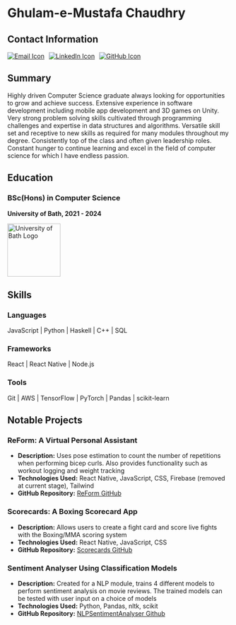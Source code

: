 # Ghulam-e-Mustafa Chaudhry

## Contact Information

<div style="display: flex; gap: 10px; align-items: center;">
    <a href="mailto:mustafach@hotmail.co.uk">
        <img src="https://img.icons8.com/ios-filled/50/ffffff/email.png" alt="Email Icon" />
    </a>
    <a href="https://www.linkedin.com/in/ghulam-e-mustafa-chaudhry-a71686323">
        <img src="https://img.icons8.com/ios-filled/50/ffffff/linkedin.png" alt="LinkedIn Icon" />
    </a>
    <a href="https://github.com/MustafaCh1">
        <img src="https://img.icons8.com/ios-filled/50/ffffff/github.png" alt="GitHub Icon" />
    </a>
</div>

## Summary

Highly driven Computer Science graduate always looking for opportunities to grow and achieve success. Extensive experience in software development including mobile app development and 3D games on Unity. Very strong problem solving skills cultivated through programming challenges and expertise in data structures and algorithms. Versatile skill set and receptive to new skills as required for many modules throughout my degree. Consistently top of the class and often given leadership roles. Constant hunger to continue learning and excel in the field of computer science for which I have endless passion.

## Education

### BSc(Hons) in Computer Science

**University of Bath, 2021 - 2024**

<div style="display: flex; align-items: center; gap: 10px; justify-content: space-between; marginHorizontal:20; ">
    <img src="https://scontent-lhr8-1.xx.fbcdn.net/v/t39.30808-6/292181841_10159830797570049_3396276532068878139_n.jpg?_nc_cat=1&ccb=1-7&_nc_sid=6ee11a&_nc_ohc=ZfTnZzb1JAgQ7kNvgEmC2sq&_nc_ht=scontent-lhr8-1.xx&_nc_gid=AuF7FSYa8G63URWRKXwor4W&oh=00_AYDuj1uS072wSqn-iMnnFHPQP3jLCye6OKMj3Y4guciLZg&oe=670F43F3" alt="University of Bath Logo" style="width: 120px; height: auto;" />
</div>

## Skills

### **Languages**

JavaScript | Python | Haskell | C++ | SQL

### **Frameworks**

React | React Native | Node.js

### **Tools**

Git | AWS | TensorFlow | PyTorch | Pandas | scikit-learn

## Notable Projects

### ReForm: A Virtual Personal Assistant

- **Description:** Uses pose estimation to count the number of repetitions when performing bicep curls. Also provides functionality such as workout logging and weight tracking
- **Technologies Used:** React Native, JavaScript, CSS, Firebase (removed at current stage), Tailwind
- **GitHub Repository:** [ReForm GitHub](https://github.com/MustafaCh1/ReForm)

### Scorecards: A Boxing Scorecard App

- **Description:** Allows users to create a fight card and score live fights with the Boxing/MMA scoring system
- **Technologies Used:** React Native, JavaScript, CSS
- **GitHub Repository:** [Scorecards GitHub](https://github.com/MustafaCh1/Scorecards)

### Sentiment Analyser Using Classification Models

- **Description:** Created for a NLP module, trains 4 different models to perform sentiment analysis on movie reviews. The trained models can be tested with user input on a choice of models
- **Technologies Used:** Python, Pandas, nltk, scikit
- **GitHub Repository:** [NLPSentimentAnalyser Github](https://github.com/MustafaCh1/NLPSentimentAnalyser)
